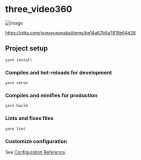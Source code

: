 # three_video360

![image](https://user-images.githubusercontent.com/4640346/142626850-2714aad9-66df-4843-897d-da36002bbc78.png)


https://qiita.com/yunayunanaka/items/be14a67b5a7819e64d28

## Project setup
```
yarn install
```

### Compiles and hot-reloads for development
```
yarn serve
```

### Compiles and minifies for production
```
yarn build
```

### Lints and fixes files
```
yarn lint
```

### Customize configuration
See [Configuration Reference](https://cli.vuejs.org/config/).
